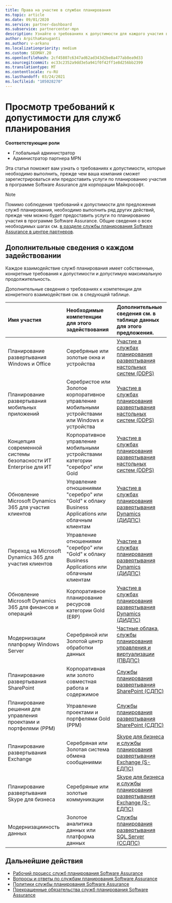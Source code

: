 ```yaml
---
title: Права на участие в службах планирования
ms.topic: article
ms.date: 09/01/2020
ms.service: partner-dashboard
ms.subservice: partnercenter-mpn
description: Узнайте о требованиях к допустимости для каждого участия в службах планирования Software Assurance, которые компания может предложить корпоративным клиентам.
author: ArpithaKanuganti
ms.author: v-arkanu
ms.localizationpriority: medium
ms.custom: SEOMAY.20
ms.openlocfilehash: 2cf45807c6347ad62ad343d2be8a477ab8ea9d33
ms.sourcegitcommit: ec33c2352a9dd3e5a941f0f42ff1e8d256bb2399
ms.translationtype: MT
ms.contentlocale: ru-RU
ms.lasthandoff: 03/24/2021
ms.locfileid: "105028270"
---
```

# <a name="view-eligibility-requirements-for-planning-services-engagements"></a>Просмотр требований к допустимости для служб планирования

**Соответствующие роли**

- Глобальный администратор
- Администратор партнера MPN

Эта статья поможет вам узнать о требованиях к допустимости, которые необходимо выполнить, прежде чем ваша компания сможет зарегистрироваться или предоставить услуги по планированию участия в программе Software Assurance для корпорации Майкрософт.

>[!NOTE]
> Помимо соблюдения требований к допустимости для предложения служб планирования, необходимо выполнить ряд других действий, прежде чем можно будет предоставить услуги по планированию участия в программе Software Assurance. Общие сведения о всех необходимых шагах см. [в разделе службы планирования Software Assurance в центре партнеров](software-assurance-dps.md).

## <a name="learn-more-about-each-engagement"></a>Дополнительные сведения о каждом задействовании

Каждое взаимодействие служб планирования имеет собственные, конкретные требования к допустимости и допустимую максимальную продолжительность.

Дополнительные сведения о требованиях к компетенции для конкретного взаимодействия см. в следующей таблице.

| Имя участия | Необходимые компетенции для этого задействования | Дополнительные сведения см. в таблице данных для этого предложения. |
|:--- |:--- |:--- |
| Планирование развертывания Windows и Office  | Серебряные или золотые окна и устройства  |  [Участие в службах планирования развертывания настольных систем (DDPS)](https://go.microsoft.com/fwlink/?linkid=2116072)
| Планирование развертывания мобильных приложений  | Серебристое или Золотое корпоративное управление мобильными устройствами или Windows и устройства  | [Участие в службах планирования развертывания настольных систем (DDPS)](https://go.microsoft.com/fwlink/?linkid=2116072) |  
| Концепция современной системы безопасности ИТ Enterprise для ИТ |  Корпоративное управление мобильными устройствами категории "серебро" или Gold  | [Участие в службах планирования развертывания настольных систем (DDPS)](https://go.microsoft.com/fwlink/?linkid=2116072) |  
| Обновление Microsoft Dynamics 365 для участия клиентов  | Управление отношениями "серебро" или "Gold" к облаку Business Applications или облачным клиентам  | [Участие в службах планирования развертывания Dynamics (ДИДПС)](https://go.microsoft.com/fwlink/?linkid=2116073)
| Переход на Microsoft Dynamics 365 для участия клиентов  | Управление отношениями "серебро" или "Gold" к облаку Business Applications или облачным клиентам  | [Участие в службах планирования развертывания Dynamics (ДИДПС)](https://go.microsoft.com/fwlink/?linkid=2116073)
| Обновление Microsoft Dynamics 365 для финансов и операций  | Корпоративное планирование ресурсов категории Gold (ERP)  | [Участие в службах планирования развертывания Dynamics (ДИДПС)](https://go.microsoft.com/fwlink/?linkid=2116073)  |
| Модернизации платформу Windows Server | Серебряной или Золотой центр обработки данных | [Частные облака, службы планирования управления и виртуализации (ПВДПС)](https://go.microsoft.com/fwlink/?linkid=2115982) |
| Планирование развертывания SharePoint  | Корпоративная или золото совместная работа и содержимое  | [Службы планирования развертывания SharePoint (СДПС)](https://go.microsoft.com/fwlink/?linkid=2116074)  |
| Планирование решения для управления проектами и портфелями (PPM)  | Управление проектами и портфелями Gold (PPM)  | [Службы планирования развертывания SharePoint (СДПС)](https://go.microsoft.com/fwlink/?linkid=2116074)  |
| Планирование развертывания Exchange  | Серебряная или Золотая система обмена сообщениями  | [Skype для бизнеса и службы планирования развертывания Exchange (S-ЕДПС)](https://go.microsoft.com/fwlink/?linkid=2116075)  |
Планирование развертывания Skype для бизнеса  | Серебряные или золотые коммуникации  | [Skype для бизнеса и службы планирования развертывания Exchange (S-ЕДПС)](https://go.microsoft.com/fwlink/?linkid=2116075)  |
| Модернизацииность данных  | Золотое аналитика данных или платформа данных  | [Службы планирования развертывания SQL Server (ССДПС)](https://go.microsoft.com/fwlink/?linkid=2116076)  |

## <a name="next-steps"></a>Дальнейшие действия

- [Рабочий процесс служб планирования Software Assurance](https://go.microsoft.com/fwlink/?linkid=2115983)
- [Вопросы и ответы по службам планирования Software Assurance](https://go.microsoft.com/fwlink/?linkid=2116077)
- [Политики службы планирования Software Assurance](https://go.microsoft.com/fwlink/?linkid=2115984)
- [Прекращенные обязательства служб планирования Software Assurance](https://query.prod.cms.rt.microsoft.com/cms/api/am/binary/RE4sln9)
